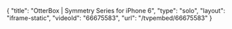 {
    "title": "OtterBox | Symmetry Series for iPhone 6",
    "type": "solo",
    "layout": "iframe-static",
    "videoId": "66675583",
    "url": "\/tvpembed\/66675583"
}